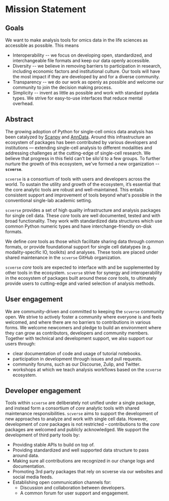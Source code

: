 # Mission Statement

## Goals

We want to make analysis tools for omics data in the life sciences as accessible as possible. This means

* Interoperability -- we focus on developing open, standardized, and interchangeable file formats and keep our data openly accessible. 
* Diversity -- we believe in removing barriers to participation in research, including economic factors and institutional culture. Our tools will have the most impact if they are developed by and for a diverse community.
* Transparency -- we do our work as openly as possible and welcome our community to join the decision making process.
* Simplicity -- invent as little as possible and work with standard pydata types. We strive for easy-to-use interfaces that reduce mental overhead.

## Abstract

The growing adoption of Python for single-cell omics data analysis has been catalyzed by [Scanpy](https://genomebiology.biomedcentral.com/articles/10.1186/s13059-017-1382-0) and [AnnData](https://anndata.readthedocs.io/en/latest/). 
Around this infrastructure an ecosystem of packages has been contributed by various developers and institutions — extending single-cell analysis to different modalities and addressing challenges at the cutting-edge of single-cell research. We believe that progress in this field can't be silo'd to a few groups. To further nurture the growth of this ecosystem, we've formed a new organization -- **`scverse`**.

`scverse` is a consortium of tools with users and developers across the world. To sustain the utility and growth of the ecosystem, it’s essential that the core analytic tools are robust and well-maintained. This entails consistent support and improvement of tools beyond what's possible in the conventional single-lab academic setting.

`scverse` provides a set of high quality infrastructure and analysis packages for single cell data. These *core* tools are well documented, tested and with broad functionality. They work with standardized data structures which use common Python numeric types and have interchange-friendly on-disk formats. 

We define *core* tools as those which facilitate sharing data through common formats, or provide foundational support for single cell datatypes (e.g. modality-specific IO, toolkits) and analyses. These tools are placed under shared maintenance in the `scverse` GitHub organization.

`scverse` *core* tools are expected to interface with and be supplemented by other tools in the ecosystem. `scverse` strive for synergy and interoperability in the ecosystem of packages built around these *core* tools, to ultimately provide users to cutting-edge and varied selection of analysis methods.

## User engagement

We are community-driven and committed to keeping the `scverse` community open. We strive to actively foster a community where everyone is and feels welcomed, and where there are no barriers to contributions in various forms. We welcome newcomers and pledge to build an environment where they can grow as contributors, developers and community members. Together with technical and development support, we also support our users through:

* clear documentation of code and usage of tutorial notebooks.
* participation in development through issues and pull requests.
* community forums, such as our Discourse, Zulip, and Twitter.
* workshops at which we teach analysis workflows based on the `scverse` ecosystem.

## Developer engagement

Tools within `scverse` are deliberately not unified under a single package, and instead form a consortium of *core* analytic tools with shared maintenance responsibilities. `scverse` aims to support the development of new approaches to analyze and work with single cell data. However, development of *core* packages is not restricted – contributions to the *core* packages are welcomed and publicly acknowledged.
We support the development of third party tools by:

* Providing stable APIs to build on top of.
* Providing standardized and well supported data structure to pass around data.
* Making sure all contributions are recognized in our change logs and documentation.
* Promoting 3rd party packages that rely on scverse via our websites and social media feeds.
* Establishing open communication channels for:
  * Discussion and collaboration between developers.
  * A common forum for user support and engagement.
